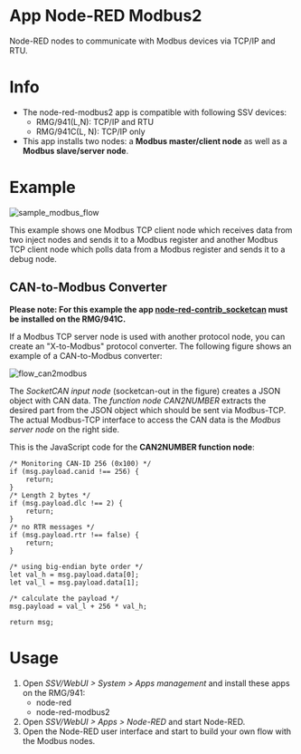 # App Node-RED Modbus2
Node-RED nodes to communicate with Modbus devices via TCP/IP and RTU.

# Info
- The node-red-modbus2 app is compatible with following SSV devices:
  - RMG/941(L,N): TCP/IP and RTU
  - RMG/941C(L, N): TCP/IP only
- This app installs two nodes: a **Modbus master/client node** as well as a **Modbus slave/server node**.

# Example
![sample_modbus_flow](https://user-images.githubusercontent.com/85748650/127166303-0e9b31d8-e10b-4fe6-a754-8ab9216d37df.png)

This example shows one Modbus TCP client node which receives data from two inject nodes and sends it to a Modbus register and another Modbus TCP client node which polls data from a Modbus register and sends it to a debug node.

## CAN-to-Modbus Converter
**Please note: For this example the app [node-red-contrib_socketcan](https://github.com/SSV-embedded/RMG-Apps/tree/master/node-red-contrib-socketcan) must be installed on the RMG/941C.**

If a Modbus TCP server node is used with another protocol node, you can create an "X-to-Modbus" protocol converter. The following figure shows an example of a CAN-to-Modbus converter:

![flow_can2modbus](https://user-images.githubusercontent.com/85748650/127149926-6c49ecfb-82c9-47db-8dbe-256011f627bc.png)

The *SocketCAN input node* (socketcan-out in the figure) creates a JSON object with CAN data. The *function node CAN2NUMBER* extracts the desired part from the JSON object which should be sent via Modbus-TCP. The actual Modbus-TCP interface to access the CAN data is the *Modbus server node* on the right side.

This is the JavaScript code for the **CAN2NUMBER function node**:
```
/* Monitoring CAN-ID 256 (0x100) */
if (msg.payload.canid !== 256) {
    return;
}
/* Length 2 bytes */
if (msg.payload.dlc !== 2) {
    return;
}
/* no RTR messages */
if (msg.payload.rtr !== false) {
    return;
}

/* using big-endian byte order */
let val_h = msg.payload.data[0];
let val_l = msg.payload.data[1];

/* calculate the payload */
msg.payload = val_l + 256 * val_h;

return msg;
```

# Usage
1. Open *SSV/WebUI > System > Apps management* and install these apps on the RMG/941:
    - node-red
    - node-red-modbus2
2. Open *SSV/WebUI > Apps > Node-RED* and start Node-RED.
3. Open the Node-RED user interface and start to build your own flow with the Modbus nodes.
